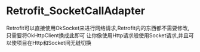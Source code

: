# Retrofit_SocketCallAdapter
Retrofit可以直接使用OkSocket来进行网络请求,Retrofit内的东西都不需要修改,只需要将OkHttpClient换成此即可
让你像使用Http请求般使用Socket请求,并且可以使项目在Http和Socket间无缝切换
